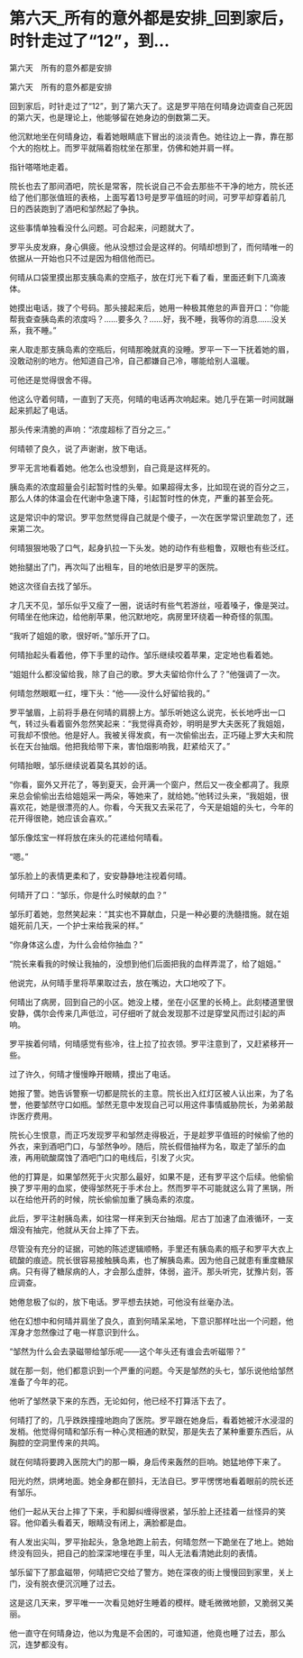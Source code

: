 # 第六天_所有的意外都是安排_回到家后，时针走过了“12”，到...

第六天　所有的意外都是安排

第六天　所有的意外都是安排

回到家后，时针走过了“12”，到了第六天了。这是罗平陪在何晴身边调查自己死因的第六天，也是理论上，他能够留在她身边的倒数第二天。

他沉默地坐在何晴身边，看着她眼睛底下冒出的淡淡青色。她往边上一靠，靠在那个大的抱枕上。而罗平就隔着抱枕坐在那里，仿佛和她并肩一样。

指针嗒嗒地走着。

院长也去了那间酒吧，院长是常客，院长说自己不会去那些不干净的地方，院长还给了他们那张值班的表格，上面写着13号是罗平值班的时间，可罗平却穿着前几日的西装跑到了酒吧和邹然起了争执。

这些事情单独看没什么问题。可合起来，问题就大了。

罗平头皮发麻，身心俱疲。他从没想过会是这样的。何晴却想到了，而何晴唯一的依据从一开始也只不过是因为相信他而已。

何晴从口袋里摸出那支胰岛素的空瓶子，放在灯光下看了看，里面还剩下几滴液体。

她摸出电话，拨了个号码。那头接起来后，她用一种极其倦怠的声音开口：“你能帮我查查胰岛素的浓度吗？……要多久？……好，我不睡，我等你的消息……没关系，我不睡。”

来人取走那支胰岛素的空瓶后，何晴那晚就真的没睡。罗平一下一下抚着她的眉，没敢动别的地方。他知道自己冷，自己都嫌自己冷，哪能给别人温暖。

可他还是觉得很舍不得。

他这么守着何晴，一直到了天亮，何晴的电话再次响起来。她几乎在第一时间就蹦起来抓起了电话。

那头传来清脆的声响：“浓度超标了百分之三。”

何晴顿了良久，说了声谢谢，放下电话。

罗平无言地看着她。他怎么也没想到，自己竟是这样死的。

胰岛素的浓度超量会引起暂时性的头晕。如果超得太多，比如现在说的百分之三，那么人体的体温会在代谢中急速下降，引起暂时性的休克，严重的甚至会死。

这是常识中的常识。罗平忽然觉得自己就是个傻子，一次在医学常识里疏忽了，还来第二次。

何晴狠狠地吸了口气，起身扒拉一下头发。她的动作有些粗鲁，双眼也有些泛红。

她抬腿出了门，再次叫了出租车，目的地依旧是罗平的医院。

她这次径自去找了邹乐。

才几天不见，邹乐似乎又瘦了一圈，说话时有些气若游丝，哑着嗓子，像是哭过。何晴坐在他床边，给他削苹果，他沉默地吃，病房里环绕着一种奇怪的氛围。

“我听了姐姐的歌，很好听。”邹乐开了口。

何晴抬起头看着他，停下手里的动作。邹乐继续咬着苹果，定定地也看着她。

“姐姐什么都没留给我，除了自己的歌。罗大夫留给你什么了？”他强调了一次。

何晴忽然眼眶一红，埋下头：“他——没什么好留给我的。”

罗平皱眉，上前将手悬在何晴的肩膀上方。邹乐听她这么说完，长长地呼出一口气，转过头看着窗外忽然笑起来：“我觉得真奇妙，明明是罗大夫医死了我姐姐，可我却不恨他。他是好人。我被关得发疯，有一次偷偷出去，正巧碰上罗大夫和院长在天台抽烟。他把我给带下来，害怕烟影响我，赶紧给灭了。”

何晴抬眼，邹乐继续说着莫名其妙的话。

“你看，窗外又开花了，等到夏天，会开满一个窗户，然后又一夜全都凋了。我原来总会偷偷出去给姐姐采一两朵，等她来了，就给她。”他转过头来，“我姐姐，很喜欢花，她是很漂亮的人。你看，今天我又去采花了，今天是姐姐的头七，今年的花开得很艳，她应该会喜欢。”

邹乐像炫宝一样将放在床头的花递给何晴看。

“嗯。”

邹乐脸上的表情更柔和了，安安静静地注视着何晴。

何晴开了口：“邹乐，你是什么时候献的血？”

邹乐盯着她，忽然笑起来：“其实也不算献血，只是一种必要的洗髓措施。就在姐姐死前几天，一个护士来给我采的样。”

“你身体这么虚，为什么会给你抽血？”

“院长来看我的时候让我抽的，没想到他们后面把我的血样弄混了，给了姐姐。”

他说完，从何晴手里将苹果取过去，放在嘴边，大口地咬了下。

何晴出了病房，回到自己的小区。她没上楼，坐在小区里的长椅上。此刻楼道里很安静，偶尔会传来几声低泣，可仔细听了就会发现那不过是穿堂风而过引起的声响。

罗平挨着何晴，何晴感觉有些冷，往上拉了拉衣领。罗平注意到了，又赶紧移开一些。

过了许久，何晴才慢慢睁开眼睛，摸出了电话。

她报了警。她告诉警察一切都是院长的主意。院长出入红灯区被人认出来，为了名誉，他要邹然守口如瓶。邹然无意中发现自己可以用这件事情威胁院长，为弟弟敲诈医疗费用。

院长心生恨意，而正巧发现罗平和邹然走得极近，于是趁罗平值班的时候偷了他的外衣，来到酒吧门口，与邹然争吵。随后，院长假借抽样为名，取走了邹乐的血液，再用硫酸腐蚀了酒吧门口的电线后，引发了火灾。

他的打算是，如果邹然死于火灾那么最好，如果不是，还有罗平这个后续。他偷偷换了罗平用的血浆，使得邹然死于手术台上。然而罗平不可能就这么背了黑锅，所以在给他开药的时候，院长偷偷加重了胰岛素的浓度。

此后，罗平注射胰岛素，如往常一样来到天台抽烟。尼古丁加速了血液循环，一支烟没有抽完，他就从天台上摔了下去。

尽管没有充分的证据，可她的陈述逻辑顺畅，手里还有胰岛素的瓶子和罗平大衣上硫酸的痕迹。院长很容易接触胰岛素，也了解胰岛素。因为他自己就患有重度糖尿病。只有得了糖尿病的人，才会那么虚胖，体弱，盗汗。那头听完，犹豫片刻，答应调查。

她倦怠极了似的，放下电话。罗平想去扶她，可他没有丝毫办法。

他在幻想中和何晴并肩坐了良久，直到何晴呆呆地，下意识那样吐出一个问题，他浑身才忽然像过了电一样意识到什么。

“邹然为什么会去录磁带给邹乐呢——这个年头还有谁会去听磁带？”

就在那一刻，他们都意识到一个严重的问题。今天是邹然的头七，邹乐说他给邹然准备了今年的花。

他听了邹然录下来的东西，无论如何，他已经不打算活下去了。

何晴打了的，几乎跌跌撞撞地跑向了医院。罗平跟在她身后，看着她被汗水浸湿的发梢。他觉得何晴和邹乐有一种心灵相通的默契，那是失去了某种重要东西后，从胸腔的空洞里传来的共鸣。

就在何晴将要跨入医院大门的那一瞬，身后传来轰然的巨响。她猛地停下来了。

阳光灼然，烘烤地面。她全身都在颤抖，无法自已。罗平愣愣地看着眼前的院长还有邹乐。

他们一起从天台上摔了下来，手和脚纠缠得很紧，邹乐脸上还挂着一丝怪异的笑容。他仰着头看着天，眼睛没有闭上，满脸都是血。

有人发出尖叫，罗平抬起头，急急地跑上前去，何晴忽然一下跪坐在了地上。她始终没有回头，把自己的脸深深地埋在手里，叫人无法看清她此刻的表情。

邹乐留下了那盒磁带，何晴把它交给了警方。她在深夜的街上慢慢回到家里，关上门，没有脱衣便沉沉睡了过去。

这是这几天来，罗平唯一一次看见她好生睡着的模样。睫毛微微地颤，又脆弱又美丽。

他一直守在何晴身边，他以为鬼是不会困的，可谁知道，他竟也睡了过去，那么沉，连梦都没有。